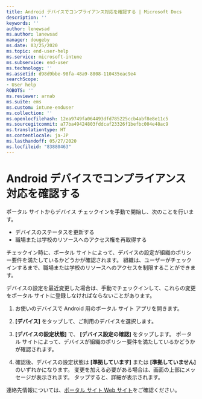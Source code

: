 ```yaml
---
title: Android デバイスでコンプライアンス対応を確認する | Microsoft Docs
description: ''
keywords: ''
author: lenewsad
ms.author: lanewsad
manager: dougeby
ms.date: 03/25/2020
ms.topic: end-user-help
ms.service: microsoft-intune
ms.subservice: end-user
ms.technology: ''
ms.assetid: d98d9bbe-98fa-48a9-8808-110435eac9e4
searchScope:
- User help
ROBOTS: ''
ms.reviewer: arnab
ms.suite: ems
ms.custom: intune-enduser
ms.collection: ''
ms.openlocfilehash: 12ea9749fa064493dfd785225ccb4abf8e8e11c5
ms.sourcegitcommit: a77ba49424803fddcaf23326f1befbc004e48ac9
ms.translationtype: HT
ms.contentlocale: ja-JP
ms.lasthandoff: 05/27/2020
ms.locfileid: "83880463"
---
```

# <a name="check-compliance-on-your-android-device"></a>Android デバイスでコンプライアンス対応を確認する  
ポータル サイトからデバイス チェックインを手動で開始し、次のことを行います。

* デバイスのステータスを更新する 
* 職場または学校のリソースへのアクセス権を再取得する 

チェックイン時に、ポータル サイトによって、デバイスの設定が組織のポリシー要件を満たしているかどうかが確認されます。  組織は、ユーザーがチェックインするまで、職場または学校のリソースへのアクセスを制限することができます。  

デバイスの設定を最近変更した場合は、手動でチェックインして、これらの変更をポータル サイトに登録しなければならないことがあります。 

1. お使いのデバイスで Android 用のポータル サイト アプリを開きます。  

2. **[デバイス]** をタップして、ご利用のデバイスを選択します。  

3. **[デバイスの設定状態]** で、 **[デバイス設定の確認]** をタップします。 ポータル サイトによって、デバイスが組織のポリシー要件を満たしているかどうかが確認されます。 

4. 確認後、デバイスの設定状態は **[準拠しています]** または **[準拠していません]** のいずれかになります。 変更を加える必要がある場合は、画面の上部にメッセージが表示されます。 タップすると、詳細が表示されます。 

連絡先情報については、[ポータル サイト Web サイト](https://go.microsoft.com/fwlink/?linkid=2010980)をご確認ください。  
